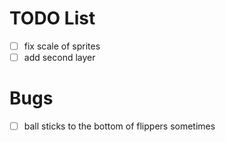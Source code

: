 # TODO List

- [ ] fix scale of sprites
- [ ] add second layer

# Bugs

- [ ] ball sticks to the bottom of flippers sometimes
